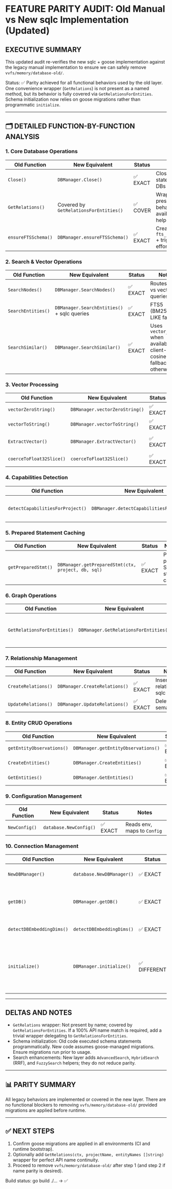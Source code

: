 # FEATURE PARITY AUDIT: Old Manual vs New sqlc Implementation (Updated)

## EXECUTIVE SUMMARY

This updated audit re-verifies the new sqlc + goose implementation against the legacy manual implementation to ensure we can safely remove `vvfs/memory/database-old/`.

Status: ✅ Parity achieved for all functional behaviors used by the old layer. One convenience wrapper (`GetRelations`) is not present as a named method, but its behavior is fully covered via `GetRelationsForEntities`. Schema initialization now relies on goose migrations rather than programmatic `initialize`.

---

## 🗂️ DETAILED FUNCTION-BY-FUNCTION ANALYSIS

### 1. Core Database Operations

| Old Function        | New Equivalent                         | Status  | Notes                                               |
| ------------------- | -------------------------------------- | ------- | --------------------------------------------------- |
| `Close()`           | `DBManager.Close()`                    | ✅ EXACT | Closes prepared statements and DBs                  |
| `GetRelations()`    | Covered by `GetRelationsForEntities()` | ✅ COVER | Wrapper not present; behavior available via helper  |
| `ensureFTSSchema()` | `DBManager.ensureFTSSchema()`          | ✅ EXACT | Creates `fts_observations` + triggers (best-effort) |

### 2. Search & Vector Operations

| Old Function       | New Equivalent                              | Status  | Notes                                                                     |
| ------------------ | ------------------------------------------- | ------- | ------------------------------------------------------------------------- |
| `SearchNodes()`    | `DBManager.SearchNodes()`                   | ✅ EXACT | Routes text vs vector queries                                             |
| `SearchEntities()` | `DBManager.SearchEntities()` + sqlc queries | ✅ EXACT | FTS5 (BM25) or LIKE fallback                                              |
| `SearchSimilar()`  | `DBManager.SearchSimilar()`                 | ✅ EXACT | Uses `vector_top_k` when available; client-side cosine fallback otherwise |

### 3. Vector Processing

| Old Function             | New Equivalent                 | Status  | Notes                           |
| ------------------------ | ------------------------------ | ------- | ------------------------------- |
| `vectorZeroString()`     | `DBManager.vectorZeroString()` | ✅ EXACT |                                 |
| `vectorToString()`       | `DBManager.vectorToString()`   | ✅ EXACT | Formats libSQL `vector32([..])` |
| `ExtractVector()`        | `DBManager.ExtractVector()`    | ✅ EXACT | Parses F32_BLOB to `[]float32`  |
| `coerceToFloat32Slice()` | `coerceToFloat32Slice()`       | ✅ EXACT | Utility maintained              |

### 4. Capabilities Detection

| Old Function                     | New Equivalent                             | Status  | Notes                                  |
| -------------------------------- | ------------------------------------------ | ------- | -------------------------------------- |
| `detectCapabilitiesForProject()` | `DBManager.detectCapabilitiesForProject()` | ✅ EXACT | Probes `vector_top_k` and FTS5 support |

### 5. Prepared Statement Caching

| Old Function        | New Equivalent                                     | Status  | Notes                         |
| ------------------- | -------------------------------------------------- | ------- | ----------------------------- |
| `getPreparedStmt()` | `DBManager.getPreparedStmt(ctx, project, db, sql)` | ✅ EXACT | Per-project SQL -> stmt cache |

### 6. Graph Operations

| Old Function                | New Equivalent                        | Status  | Notes                             |
| --------------------------- | ------------------------------------- | ------- | --------------------------------- |
| `GetRelationsForEntities()` | `DBManager.GetRelationsForEntities()` | ✅ EXACT | Same behavior (dynamic IN clause) |

### 7. Relationship Management

| Old Function        | New Equivalent                | Status  | Notes                      |
| ------------------- | ----------------------------- | ------- | -------------------------- |
| `CreateRelations()` | `DBManager.CreateRelations()` | ✅ EXACT | Inserts relations via sqlc |
| `UpdateRelations()` | `DBManager.UpdateRelations()` | ✅ EXACT | Delete/insert semantics    |

### 8. Entity CRUD Operations

| Old Function              | New Equivalent                      | Status  | Notes                                   |
| ------------------------- | ----------------------------------- | ------- | --------------------------------------- |
| `getEntityObservations()` | `DBManager.getEntityObservations()` | ✅ EXACT | Uses sqlc `GetEntityObservations`       |
| `CreateEntities()`        | `DBManager.CreateEntities()`        | ✅ EXACT | Upsert + observations rewrite           |
| `GetEntities()`           | `DBManager.GetEntities()`           | ✅ EXACT | Per-name retrieval via sqlc `GetEntity` |

### 9. Configuration Management

| Old Function  | New Equivalent         | Status  | Notes                       |
| ------------- | ---------------------- | ------- | --------------------------- |
| `NewConfig()` | `database.NewConfig()` | ✅ EXACT | Reads env, maps to `Config` |

### 10. Connection Management

| Old Function              | New Equivalent            | Status      | Notes                                                                      |
| ------------------------- | ------------------------- | ----------- | -------------------------------------------------------------------------- |
| `NewDBManager()`          | `database.NewDBManager()` | ✅ EXACT     | Validates dims, primes default project                                     |
| `getDB()`                 | `DBManager.getDB()`       | ✅ EXACT     | Per-project DB, pool tuning, caps detection, querier init                  |
| `detectDBEmbeddingDims()` | `detectDBEmbeddingDims()` | ✅ EXACT     | Schema/table-introspective fallback                                        |
| `initialize()`            | `DBManager.initialize()`  | ✅ DIFFERENT | No direct schema exec; relies on goose migrations (expected design change) |

---

## DELTAS AND NOTES

- `GetRelations` wrapper: Not present by name; covered by `GetRelationsForEntities`. If a 100% API name match is required, add a trivial wrapper delegating to `GetRelationsForEntities`.
- Schema initialization: Old code executed schema statements programmatically. New code assumes goose-managed migrations. Ensure migrations run prior to usage.
- Search enhancements: New layer adds `AdvancedSearch`, `HybridSearch` (RRF), and `FuzzySearch` helpers; they do not reduce parity.

---

## 📊 PARITY SUMMARY

All legacy behaviors are implemented or covered in the new layer. There are no functional blockers to removing `vvfs/memory/database-old/` provided migrations are applied before runtime.

---

## ✅ NEXT STEPS

1. Confirm goose migrations are applied in all environments (CI and runtime bootstrap).
2. Optionally add `GetRelations(ctx, projectName, entityNames []string)` wrapper for perfect API name continuity.
3. Proceed to remove `vvfs/memory/database-old/` after step 1 (and step 2 if name parity is desired).

Build status: go build ./... → ✅

